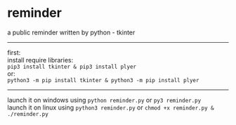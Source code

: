 # reminder
a public reminder written by python - tkinter
<hr>
first:</br>install require libraries:</br><code>pip3 install tkinter & pip3 install plyer</code></br>or:</br><code>python3 -m pip install tkinter & python3 -m pip install plyer</code>
<hr>
launch it on windows using <code>python reminder.py</code> or <code>py3 reminder.py</code></br>
launch it on linux using <code>python3 reminder.py</code> or <code>chmod +x reminder.py & ./reminder.py</code>
